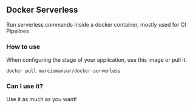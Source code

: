 ## Docker Serverless

Run serverless commands inside a docker container, mostly used for CI Pipelines

### How to use

When configuring the stage of your application, use this image or pull it:

```
docker pull marciomansur/docker-serverless
```

### Can I use it?

Use it as much as you want!